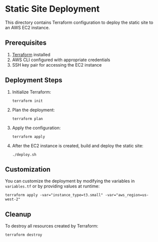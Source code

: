 # Static Site Deployment

This directory contains Terraform configuration to deploy the static site to an AWS EC2 instance.

## Prerequisites

1. [Terraform](https://www.terraform.io/downloads.html) installed
2. AWS CLI configured with appropriate credentials
3. SSH key pair for accessing the EC2 instance

## Deployment Steps

1. Initialize Terraform:
   ```
   terraform init
   ```

2. Plan the deployment:
   ```
   terraform plan
   ```

3. Apply the configuration:
   ```
   terraform apply
   ```

4. After the EC2 instance is created, build and deploy the static site:
   ```
   ./deploy.sh
   ```

## Customization

You can customize the deployment by modifying the variables in `variables.tf` or by providing values at runtime:

```
terraform apply -var="instance_type=t3.small" -var="aws_region=us-west-2"
```

## Cleanup

To destroy all resources created by Terraform:

```
terraform destroy
```
